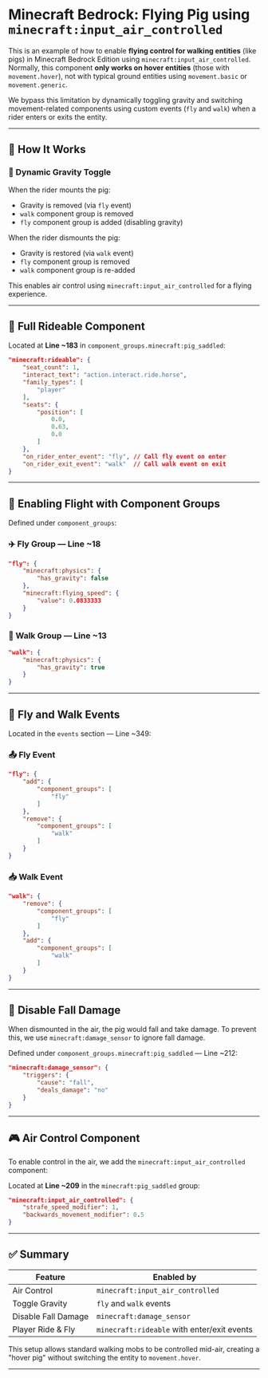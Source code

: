 
# Minecraft Bedrock: Flying Pig using `minecraft:input_air_controlled`

This is an example of how to enable **flying control for walking entities** (like pigs) in Minecraft Bedrock Edition using `minecraft:input_air_controlled`. Normally, this component **only works on hover entities** (those with `movement.hover`), not with typical ground entities using `movement.basic` or `movement.generic`.

We bypass this limitation by dynamically toggling gravity and switching movement-related components using custom events (`fly` and `walk`) when a rider enters or exits the entity.

---

## 🚀 How It Works

### 🔁 Dynamic Gravity Toggle

When the rider mounts the pig:

- Gravity is removed (via `fly` event)
- `walk` component group is removed
- `fly` component group is added (disabling gravity)

When the rider dismounts the pig:

- Gravity is restored (via `walk` event)
- `fly` component group is removed
- `walk` component group is re-added

This enables air control using `minecraft:input_air_controlled` for a flying experience.

---

## 🐷 Full Rideable Component

Located at **Line ~183** in `component_groups.minecraft:pig_saddled`:

```json
"minecraft:rideable": {
    "seat_count": 1,
    "interact_text": "action.interact.ride.horse",
    "family_types": [
        "player"
    ],
    "seats": {
        "position": [
            0.0,
            0.63,
            0.0
        ]
    },
    "on_rider_enter_event": "fly", // Call fly event on enter
    "on_rider_exit_event": "walk"  // Call walk event on exit
}
```

---

## 🧠 Enabling Flight with Component Groups

Defined under `component_groups`:

### ✈️ Fly Group — Line ~18

```json
"fly": {
    "minecraft:physics": {
        "has_gravity": false
    },
    "minecraft:flying_speed": {
        "value": 0.0833333
    }
}
```

### 🚶 Walk Group — Line ~13

```json
"walk": {
    "minecraft:physics": {
        "has_gravity": true
    }
}
```

---

## 🧩 Fly and Walk Events

Located in the `events` section — Line ~349:

### 📤 Fly Event

```json
"fly": {
    "add": {
        "component_groups": [
            "fly"
        ]
    },
    "remove": {
        "component_groups": [
            "walk"
        ]
    }
}
```

### 📥 Walk Event

```json
"walk": {
    "remove": {
        "component_groups": [
            "fly"
        ]
    },
    "add": {
        "component_groups": [
            "walk"
        ]
    }
}
```

---

## 🛬 Disable Fall Damage

When dismounted in the air, the pig would fall and take damage. To prevent this, we use `minecraft:damage_sensor` to ignore fall damage.

Defined under `component_groups.minecraft:pig_saddled` — Line ~212:

```json
"minecraft:damage_sensor": {
    "triggers": {
        "cause": "fall",
        "deals_damage": "no"
    }
}
```

---

## 🎮 Air Control Component

To enable control in the air, we add the `minecraft:input_air_controlled` component:

Located at **Line ~209** in the `minecraft:pig_saddled` group:

```json
"minecraft:input_air_controlled": {
    "strafe_speed_modifier": 1,
    "backwards_movement_modifier": 0.5
}
```

---

## ✅ Summary

| Feature                        | Enabled by                              |
|-------------------------------|------------------------------------------|
| Air Control                   | `minecraft:input_air_controlled`        |
| Toggle Gravity                | `fly` and `walk` events                  |
| Disable Fall Damage           | `minecraft:damage_sensor`               |
| Player Ride & Fly             | `minecraft:rideable` with enter/exit events |

This setup allows standard walking mobs to be controlled mid-air, creating a "hover pig" without switching the entity to `movement.hover`.

---
